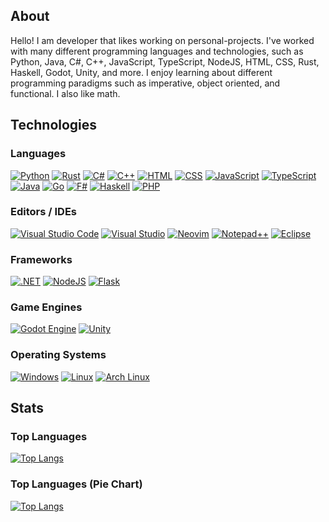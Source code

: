 ## About
Hello! I am developer that likes working on personal-projects. I've worked with many different programming languages and technologies, such as Python, Java, C#, C++, 
JavaScript, TypeScript, NodeJS, HTML, CSS, Rust, Haskell, Godot, Unity, and more. I enjoy learning about different programming paradigms such as imperative, object 
oriented, and functional. I also like math. 

## Technologies

### Languages
[![Python](https://img.shields.io/badge/Python-3776AB?logo=python&logoColor=fff)](#)
[![Rust](https://img.shields.io/badge/Rust-%23000000.svg?e&logo=rust&logoColor=white)](#)
[![C#](https://custom-icon-badges.demolab.com/badge/C%23-%23239120.svg?logo=cshrp&logoColor=white)](#)
[![C++](https://img.shields.io/badge/C++-%2300599C.svg?logo=c%2B%2B&logoColor=white)](#)
[![HTML](https://img.shields.io/badge/HTML-%23E34F26.svg?logo=html5&logoColor=white)](#)
[![CSS](https://img.shields.io/badge/CSS-1572B6?logo=css3&logoColor=fff)](#)
[![JavaScript](https://img.shields.io/badge/JavaScript-F7DF1E?logo=javascript&logoColor=000)](#)
[![TypeScript](https://img.shields.io/badge/TypeScript-3178C6?logo=typescript&logoColor=fff)](#)
[![Java](https://img.shields.io/badge/Java-%23ED8B00.svg?logo=openjdk&logoColor=white)](#)
[![Go](https://img.shields.io/badge/Go-%2300ADD8.svg?&logo=go&logoColor=white)](#)
[![F#](https://img.shields.io/badge/F%23-378BBA?logo=fsharp&logoColor=fff)](#)
[![Haskell](https://img.shields.io/badge/Haskell-5e5086?logo=haskell&logoColor=white)](#)
[![PHP](https://img.shields.io/badge/php-%23777BB4.svg?&logo=php&logoColor=white)](#)

### Editors / IDEs
[![Visual Studio Code](https://custom-icon-badges.demolab.com/badge/Visual%20Studio%20Code-0078d7.svg?logo=vsc&logoColor=white)](#)
[![Visual Studio](https://custom-icon-badges.demolab.com/badge/Visual%20Studio-5C2D91.svg?&logo=visual-studio&logoColor=white)](#)
[![Neovim](https://img.shields.io/badge/Neovim-57A143?logo=neovim&logoColor=fff)](#)
[![Notepad++](https://img.shields.io/badge/Notepad++-90E59A.svg?&logo=notepad%2b%2b&logoColor=black)](#)
[![Eclipse](https://img.shields.io/badge/Eclipse-FE7A16.svg?logo=Eclipse&logoColor=white)](#)

### Frameworks
[![.NET](https://img.shields.io/badge/.NET-512BD4?logo=dotnet&logoColor=fff)](#)
[![NodeJS](https://img.shields.io/badge/Node.js-6DA55F?logo=node.js&logoColor=white)](#)
[![Flask](https://img.shields.io/badge/Flask-000?logo=flask&logoColor=fff)](#)

### Game Engines
[![Godot Engine](https://img.shields.io/badge/Godot-%23FFFFFF.svg?logo=godot-engine)](#)
[![Unity](https://img.shields.io/badge/Unity-%23000000.svg?logo=unity&logoColor=white)](#)

### Operating Systems
[![Windows](https://custom-icon-badges.demolab.com/badge/Windows-0078D6?logo=windows11&logoColor=white)](#)
[![Linux](https://img.shields.io/badge/Linux-FCC624?logo=linux&logoColor=black)](#)
[![Arch Linux](https://img.shields.io/badge/Arch%20Linux-1793D1?logo=arch-linux&logoColor=fff)](#)

## Stats
### Top Languages
[![Top Langs](https://github-readme-stats.vercel.app/api/top-langs/?username=cyan-wolf&title_color=3174e7&text_color=37bc9c&icon_color=be90f2&bg_color=1d1f21)](#)

### Top Languages (Pie Chart)
[![Top Langs](https://github-readme-stats.vercel.app/api/top-langs/?username=cyan-wolf&title_color=3174e7&text_color=37bc9c&icon_color=be90f2&bg_color=1d1f21&layout=donut-vertical&langs_count=12)](#)


